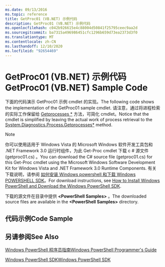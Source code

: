 ```yaml
---
ms.date: 09/13/2016
ms.topic: reference
title: GetProc01 (VB.NET) 示例代码
description: GetProc01 (VB.NET) 示例代码
ms.openlocfilehash: c042b926615e4c88004d50841f25795ceec9aa2d
ms.sourcegitcommit: ba7315a496986451cfc1296b659d73ea2373d3f0
ms.translationtype: MT
ms.contentlocale: zh-CN
ms.lasthandoff: 12/10/2020
ms.locfileid: "92654469"
---
```

# <a name="getproc01-vbnet-sample-code"></a><span data-ttu-id="017cf-103">GetProc01 (VB.NET) 示例代码</span><span class="sxs-lookup"><span data-stu-id="017cf-103">GetProc01 (VB.NET) Sample Code</span></span>

<span data-ttu-id="017cf-104">下面的代码演示 GetProc01 示例 cmdlet 的实现。</span><span class="sxs-lookup"><span data-stu-id="017cf-104">The following code shows the implementation of the GetProc01 sample cmdlet.</span></span> <span data-ttu-id="017cf-105">请注意，通过将进程检索的实际工作保留给 [Getprocesses \*](/dotnet/api/System.Diagnostics.Process.GetProcesses) 方法，可简化 cmdlet。</span><span class="sxs-lookup"><span data-stu-id="017cf-105">Notice that the cmdlet is simplified by leaving the actual work of process retrieval to the [System.Diagnostics.Process.Getprocesses\*](/dotnet/api/System.Diagnostics.Process.GetProcesses) method.</span></span>

> [!NOTE]
> <span data-ttu-id="017cf-106">你可以使用适用于 Windows Vista 的 Microsoft Windows 软件开发工具包和 .NET Framework 3.0 运行时组件，为此 Get-Proc cmdlet 下载 c # 源文件 (getproc01.cs) 。</span><span class="sxs-lookup"><span data-stu-id="017cf-106">You can download the C# source file (getproc01.cs) for this Get-Proc cmdlet using the Microsoft Windows Software Development Kit for Windows Vista and .NET Framework 3.0 Runtime Components.</span></span> <span data-ttu-id="017cf-107">有关下载说明，请参阅 [如何安装 Windows powershell 和下载 Windows POWERSHELL SDK](/powershell/scripting/developer/installing-the-windows-powershell-sdk)。</span><span class="sxs-lookup"><span data-stu-id="017cf-107">For download instructions, see [How to Install Windows PowerShell and Download the Windows PowerShell SDK](/powershell/scripting/developer/installing-the-windows-powershell-sdk).</span></span>
>
> <span data-ttu-id="017cf-108">下载的源文件在目录中提供 **\<PowerShell Samples>** 。</span><span class="sxs-lookup"><span data-stu-id="017cf-108">The downloaded source files are available in the **\<PowerShell Samples>** directory.</span></span>

## <a name="code-sample"></a><span data-ttu-id="017cf-109">代码示例</span><span class="sxs-lookup"><span data-stu-id="017cf-109">Code Sample</span></span>

<!-- TODO!!!: review snippet reference  [!CODE [msh_samplesgetproc01#getproc01vball](msh_samplesgetproc01#getproc01vball)]  -->

## <a name="see-also"></a><span data-ttu-id="017cf-110">另请参阅</span><span class="sxs-lookup"><span data-stu-id="017cf-110">See Also</span></span>

[<span data-ttu-id="017cf-111">Windows PowerShell 程序员指南</span><span class="sxs-lookup"><span data-stu-id="017cf-111">Windows PowerShell Programmer's Guide</span></span>](./windows-powershell-programmer-s-guide.md)

[<span data-ttu-id="017cf-112">Windows PowerShell SDK</span><span class="sxs-lookup"><span data-stu-id="017cf-112">Windows PowerShell SDK</span></span>](../windows-powershell-reference.md)
